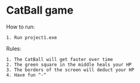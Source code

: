 # CatBall game

How to run:
```
1. Run project1.exe
```

Rules: 
```
1. The CatBall will get faster over time
2. The green square in the middle heals your HP
3. The borders of the screen will deduct your HP
4. Have fun ^-^
```
